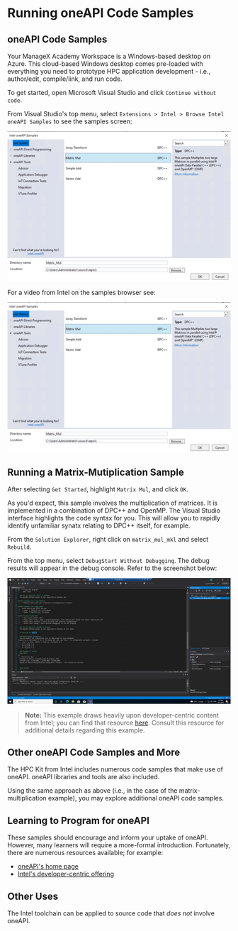 # Running oneAPI Code Samples 

## oneAPI Code Samples 

Your ManageX Academy Workspace is a Windows-based desktop on Azure. This cloud-based Windows desktop comes pre-loaded with everything you need to prototype HPC application development - i.e., author/edit, compile/link, and run code.

To get started, open Microsoft Visual Studio and click `Continue without code`. 

From Visual Studio's top menu, select `Extensions > Intel > Browse Intel oneAPI Samples` to see the samples screen:

<!--- replace screenshot --->

![oneAPI samples screen](https://raw.githubusercontent.com/ianl-terawe/academy/main/hpc/prototyping/media/oneAPIsamplesscreen.png "oneAPI samples screen")

For a video from Intel on the samples browser see:

[![oneAPI samples screen video](https://raw.githubusercontent.com/ianl-terawe/academy/main/hpc/prototyping/media/oneAPIsamplesscreen.png "oneAPI samples screen video")](https://youtu.be/_0qTBthNkSM)

## Running a Matrix-Mutiplication Sample 

After selecting `Get Started`, highlight `Matrix Mul`, and click `OK`. 

As you'd expect, this sample involves the multiplication of matrices. It is implemented in a combination of DPC++ and OpenMP. The Visual Studio interface highlights the code syntax for you. This will allow you to rapidly identify unfamiliar synatx relating to DPC++ itself, for example. 

From the `Solution Explorer`, right click on `matrix_mul_mkl` and select `Rebuild`.

From the top menu, select `DebugStart Without Debugging`. The debug results will appear in the debug console. Refer to the screenshot below:

![oneAPI samples - matrix multiplication](https://raw.githubusercontent.com/ianl-terawe/academy/main/hpc/prototyping/media/oneAPIsamples_runmatmult.png "oneAPI samples - matrix multiplication")

> **Note:**
> This example draws heavily upon developer-centric content from Intel; you can find that resource [here](https://www.intel.com/content/www/us/en/develop/documentation/get-started-with-intel-oneapi-hpc-windows/top/run-a-sample-project-with-visual-studio.html). Consult this resource for additional details regarding this example. 

## Other oneAPI Code Samples and More 

The HPC Kit from Intel includes numerous code samples that make use of oneAPI. oneAPI libraries and tools are also included. 

Using the same approach as above (i.e., in the case of the matrix-multiplication example), you may explore additional oneAPI code samples. 

## Learning to Program for oneAPI 

These samples should encourage and inform your uptake of oneAPI. However, many learners will require a more-formal introduction. Fortunately, there are numerous resources available; for example:

- [oneAPI's home page](https://www.oneapi.io/)
- [Intel's developer-centric offering](https://www.intel.com/content/www/us/en/developer/tools/oneapi/overview.html)

## Other Uses 

The Intel toolchain can be applied to source code that _does not_ involve oneAPI. 